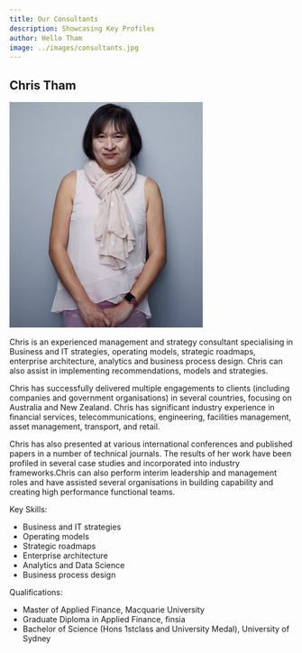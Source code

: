 ```yaml
---
title: Our Consultants
description: Showcasing Key Profiles
author: Hello Tham
image: ../images/consultants.jpg
---
```


## Chris Tham

![Chris Tham](../images/ChrisTham-400.jpg)

Chris is an experienced management and strategy consultant specialising in Business and IT strategies, operating models, strategic roadmaps, enterprise architecture, analytics and business process design. Chris can also assist in implementing recommendations, models and strategies.

Chris has successfully delivered multiple engagements to clients (including companies and government organisations) in several countries, focusing on Australia and New Zealand. Chris has significant industry experience in financial services, telecommunications, engineering, facilities management, asset management, transport, and retail.

Chris has also presented at various international conferences and published papers in a number of technical journals. The results of her work have been profiled in several case studies and incorporated into industry frameworks.Chris can also perform interim leadership and management roles and have assisted several organisations in building capability and creating high performance functional teams.

Key Skills:

- Business and IT strategies
- Operating models
- Strategic roadmaps
- Enterprise architecture
- Analytics and Data Science
- Business process design

Qualifications:

- Master of Applied Finance, Macquarie University
- Graduate Diploma in Applied Finance, finsia
- Bachelor of Science (Hons 1stclass and University Medal), University of Sydney
